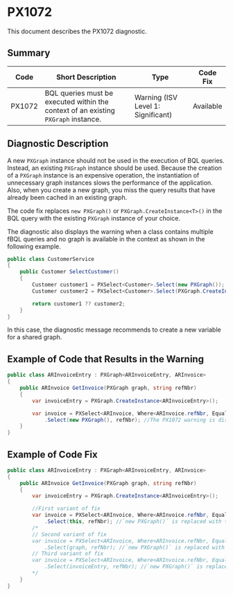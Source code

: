 # PX1072
This document describes the PX1072 diagnostic.

## Summary

| Code   | Short Description                                                                  | Type                           | Code Fix  | 
| ------ | ---------------------------------------------------------------------------------- | ------------------------------ | --------- | 
| PX1072 | BQL queries must be executed within the context of an existing `PXGraph` instance. | Warning (ISV Level 1: Significant) | Available | 

## Diagnostic Description
A new `PXGraph` instance should not be used in the execution of BQL queries. Instead, an existing `PXGraph` instance should be used. Because the creation of a `PXGraph` instance is an expensive operation, the instantiation of unnecessary graph instances slows the performance of the application. Also, when you create a new graph, you miss the query results that have already been cached in an existing graph.

The code fix replaces `new PXGraph()` or `PXGraph.CreateInstance<T>()` in the BQL query with the existing `PXGraph` instance of your choice.

The diagnostic also displays the warning when a class contains multiple fBQL queries and no graph is available in the context as shown in the following example.
```C#
public class CustomerService
{
	public Customer SelectCustomer()
	{
		Customer customer1 = PXSelect<Customer>.Select(new PXGraph());								// Report diagnostic
		Customer customer2 = PXSelect<Customer>.Select(PXGraph.CreateInstance<CustomerMaint>());    // Report diagnostic

		return customer1 ?? customer2;
	}
}
```
In this case, the diagnostic message recommends to create a new variable for a shared graph.

## Example of Code that Results in the Warning

```C#
public class ARInvoiceEntry : PXGraph<ARInvoiceEntry, ARInvoice>
{
	public ARInvoice GetInvoice(PXGraph graph, string refNbr)
	{
		var invoiceEntry = PXGraph.CreateInstance<ARInvoiceEntry>();

		var invoice = PXSelect<ARInvoice, Where<ARInvoice.refNbr, Equal<Required<ARInvoice.refNbr>>>>
			.Select(new PXGraph(), refNbr); //The PX1072 warning is displayed for this line.
	}
}
```

## Example of Code Fix

```C#
public class ARInvoiceEntry : PXGraph<ARInvoiceEntry, ARInvoice>
{
	public ARInvoice GetInvoice(PXGraph graph, string refNbr)
	{
		var invoiceEntry = PXGraph.CreateInstance<ARInvoiceEntry>();

        //First variant of fix
		var invoice = PXSelect<ARInvoice, Where<ARInvoice.refNbr, Equal<Required<ARInvoice.refNbr>>>>
			.Select(this, refNbr); //`new PXGraph()` is replaced with the `this` instance.
        /*
        // Second variant of fix
        var invoice = PXSelect<ARInvoice, Where<ARInvoice.refNbr, Equal<Required<ARInvoice.refNbr>>>>
			.Select(graph, refNbr); //`new PXGraph()` is replaced with the `graph` instance. 
        // Third variant of fix
        var invoice = PXSelect<ARInvoice, Where<ARInvoice.refNbr, Equal<Required<ARInvoice.refNbr>>>>
			.Select(invoiceEntry, refNbr); //`new PXGraph()` is replaced with the `invoiceEntry` instance. 
        */
	}
}
```